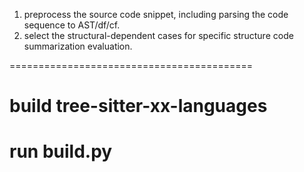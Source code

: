1. preprocess the source code snippet, including parsing the code sequence to AST/df/cf.
2. select the structural-dependent cases for specific structure code summarization evaluation.


==========================================
# build tree-sitter-xx-languages
run build.py
==========================================
